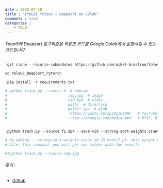 ```yaml
---
date : 2022-07-18
title : "[YOLO] Yolov5 + Deepsort on Colab"
comments : true
categories : 
    - YOLO
---
```


###### Yolov5에 Deepsort 알고리즘을 적용한 코드를 Google Colab에서 실행시킬 수 있는 코드입니다.

```python
!git clone --recurse-submodules https://github.com/mikel-brostrom/Yolov5_DeepSort_Pytorch.git
```
```python
cd Yolov5_DeepSort_Pytorch
```
```python
!pip install -r requirements.txt
```

```python
# python track.py --source 0  # webcam
#                            img.jpg  # image
#                            vid.mp4  # video
#                            path/  # directory
#                            path/*.jpg  # glob
#                            'https://youtu.be/Zgi9g1ksQHc'  # YouTube
#                            'rtsp://example.com/media.mp4'  # RTSP, RTMP, HTTP stream
                        

!python track.py --source f1.mp4 --save-vid --strong-sort-weights osnet_x0_25_msmt17.pt

# by adding  --strong-sort-weights osnet_x0_25_msmt17.pt .this weight will get installed automatically in your current working directory.
# After this command, you will get run folder with the results

#!python track.py --source img.jpg
```

###### 출처 : 
* [Github](https://github.com/AarohiSingla/Object-Tracking-Using-YOLOv5-and-DeepSORT)